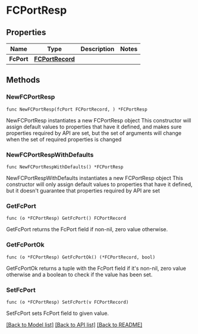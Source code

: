 # FCPortResp

## Properties

Name | Type | Description | Notes
------------ | ------------- | ------------- | -------------
**FcPort** | [**FCPortRecord**](FCPortRecord.md) |  | 

## Methods

### NewFCPortResp

`func NewFCPortResp(fcPort FCPortRecord, ) *FCPortResp`

NewFCPortResp instantiates a new FCPortResp object
This constructor will assign default values to properties that have it defined,
and makes sure properties required by API are set, but the set of arguments
will change when the set of required properties is changed

### NewFCPortRespWithDefaults

`func NewFCPortRespWithDefaults() *FCPortResp`

NewFCPortRespWithDefaults instantiates a new FCPortResp object
This constructor will only assign default values to properties that have it defined,
but it doesn't guarantee that properties required by API are set

### GetFcPort

`func (o *FCPortResp) GetFcPort() FCPortRecord`

GetFcPort returns the FcPort field if non-nil, zero value otherwise.

### GetFcPortOk

`func (o *FCPortResp) GetFcPortOk() (*FCPortRecord, bool)`

GetFcPortOk returns a tuple with the FcPort field if it's non-nil, zero value otherwise
and a boolean to check if the value has been set.

### SetFcPort

`func (o *FCPortResp) SetFcPort(v FCPortRecord)`

SetFcPort sets FcPort field to given value.



[[Back to Model list]](../README.md#documentation-for-models) [[Back to API list]](../README.md#documentation-for-api-endpoints) [[Back to README]](../README.md)


